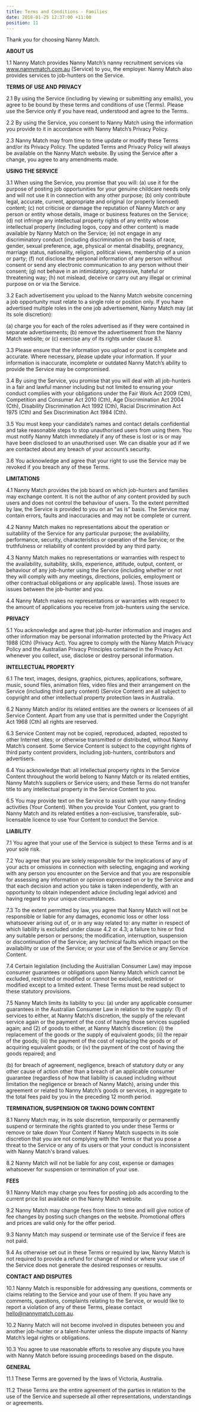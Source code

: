 ```yaml
---
title: Terms and Conditions - Families
date: 2018-01-25 12:37:00 +11:00
position: 11
---
```


Thank you for choosing Nanny Match. 

**ABOUT US**

1.1 Nanny Match provides Nanny Match’s nanny recruitment services via www.nannymatch.com.au (Service) to you, the employer. Nanny Match also provides services to job-hunters on the Service.

**TERMS OF USE AND PRIVACY**

2.1 By using the Service (including by viewing or submitting any emails), you agree to be bound by these terms and conditions of use (Terms). Please use the Service only if you have read, understood and agree to the Terms.

2.2 By using the Service, you consent to Nanny Match using the information you provide to it in accordance with Nanny Match’s Privacy Policy.

2.3 Nanny Match may from time to time update or modify these Terms and/or its Privacy Policy. The updated Terms and Privacy Policy will always be available on the Nanny Match website. By using the Service after a change, you agree to any amendments made.

**USING THE SERVICE**

3.1 When using the Service, you promise that you will: 
(a) use it for the purpose of posting job opportunities for your genuine childcare needs only and will not use it in connection with any other purpose; 
(b) only contribute legal, accurate, current, appropriate and original (or properly licensed) content; 
(c) not criticise or damage the reputation of Nanny Match or any person or entity whose details, image or business features on the Service; 
(d) not infringe any intellectual property rights of any entity whose intellectual property (including logos, copy and other content) is made available by Nanny Match on the Service; 
(e) not engage in any discriminatory conduct (including discrimination on the basis of race, gender, sexual preference, age, physical or mental disability, pregnancy, marriage status, nationality, religion, political views, membership of a union or party; 
(f) not disclose the personal information of any person without consent or send any electronic communication to any person without their consent; 
(g) not behave in an intimidatory, aggressive, hateful or threatening way; 
(h) not mislead, deceive or carry out any illegal or criminal purpose on or via the Service.

3.2 Each advertisement you upload to the Nanny Match website concerning a job opportunity must relate to a single role or position only. If you have advertised multiple roles in the one job advertisement, Nanny Match may (at its sole discretion): 

(a) charge you for each of the roles advertised as if they were contained in separate advertisements; 
(b) remove the advertisement from the Nanny Match website; or 
(c) exercise any of its rights under clause 8.1.

3.3 Please ensure that the information you upload or post is complete and accurate. Where necessary, please update your information. If your information is inaccurate, incomplete or outdated Nanny Match’s ability to provide the Service may be compromised.

3.4 By using the Service, you promise that you will deal with all job-hunters in a fair and lawful manner including but not limited to ensuring your conduct complies with your obligations under the Fair Work Act 2009 (Cth), Competition and Consumer Act 2010 (Cth), Age Discrimination Act 2004 (Cth), Disability Discrimination Act 1992 (Cth), Racial Discrimination Act 1975 (Cth) and Sex Discrimination Act 1984 (Cth).

3.5 You must keep your candidate’s names and contact details confidential and take reasonable steps to stop unauthorised users from using them. You must notify Nanny Match immediately if any of these is lost or is or may have been disclosed to an unauthorised user. We can disable your ad if we are contacted about any breach of your account’s security.

3.6 You acknowledge and agree that your right to use the Service may be revoked if you breach any of these Terms.

**LIMITATIONS**

4.1 Nanny Match provides the job board on which job-hunters and families may exchange content. It is not the author of any content provided by such users and does not control the behaviour of users. To the extent permitted by law, the Service is provided to you on an "as is" basis. The Service may contain errors, faults and inaccuracies and may not be complete or current.

4.2 Nanny Match makes no representations about the operation or suitability of the Service for any particular purpose; the availability, performance, security, characteristics or operation of the Service; or the truthfulness or reliability of content provided by any third party.

4.3 Nanny Match makes no representations or warranties with respect to the availability, suitability, skills, experience, attitude, output, content, or behaviour of any job-hunter using the Service (including whether or not they will comply with any meetings, directions, policies, employment or other contractual obligations or any applicable laws). Those issues are issues between the job-hunter and you.

4.4 Nanny Match makes no representations or warranties with respect to the amount of applications you receive from job-hunters using the service.
 
**PRIVACY**

5.1 You acknowledge and agree that job-hunter information and images and other information may be personal information protected by the Privacy Act 1988 (Cth) (Privacy Act). You agree to comply with the Nanny Match Privacy Policy and the Australian Privacy Principles contained in the Privacy Act whenever you collect, use, disclose or destroy personal information.

**INTELLECTUAL PROPERTY**

6.1 The text, images, designs, graphics, pictures, applications, software, music, sound files, animation files, video files and their arrangement on the Service (including third party content) (Service Content) are all subject to copyright and other intellectual property protection laws in Australia.

6.2 Nanny Match and/or its related entities are the owners or licensees of all Service Content. Apart from any use that is permitted under the Copyright Act 1968 (Cth) all rights are reserved.

6.3 Service Content may not be copied, reproduced, adapted, reposted to other Internet sites; or otherwise transmitted or distributed, without Nanny Match’s consent. Some Service Content is subject to the copyright rights of third party content providers, including job-hunters, contributors and advertisers.

6.4 You acknowledge that: all intellectual property rights in the Service Content throughout the world belong to Nanny Match or its related entities, Nanny Match’s suppliers or Service users; and these Terms do not transfer title to any intellectual property in the Service Content to you.

6.5 You may provide text on the Service to assist with your nanny-finding activities (Your Content). When you provide Your Content, you grant to Nanny Match and its related entities a non-exclusive, transferable, sub-licensable licence to use Your Content to conduct the Service.

**LIABILITY**

7.1 You agree that your use of the Service is subject to these Terms and is at your sole risk.

7.2 You agree that you are solely responsible for the implications of any of your acts or omissions in connection with selecting, engaging and working with any person you encounter on the Service and that you are responsible for assessing any information or opinion expressed on or by the Service and that each decision and action you take is taken independently, with an opportunity to obtain independent advice (including legal advice) and having regard to your unique circumstances.

7.3 To the extent permitted by law, you agree that Nanny Match will not be responsible or liable for any damages, economic loss or other loss whatsoever arising out of, or in any way related to: any matter in respect of which liability is excluded under clause 4.2 or 4.3; a failure to hire or find any suitable person or persons; the modification, interruption, suspension or discontinuation of the Service; any technical faults which impact on the availability or use of the Service; or your use of the Service or any Service Content.

7.4 Certain legislation (including the Australian Consumer Law) may impose consumer guarantees or obligations upon Nanny Match which cannot be excluded, restricted or modified or cannot be excluded, restricted or modified except to a limited extent. These Terms must be read subject to these statutory provisions.

7.5 Nanny Match limits its liability to you: 
(a) under any applicable consumer guarantees in the Australian Consumer Law in relation to the supply: 
(1) of services to either, at Nanny Match’s discretion, the supply of the relevant service again or the payment of the cost of having those services supplied again; and 
(2) of goods to either, at Nanny Match’s discretion: 
(i) the replacement of the goods or the supply of equivalent goods; 
(ii) the repair of the goods; 
(iii) the payment of the cost of replacing the goods or of acquiring equivalent goods; or 
(iv) the payment of the cost of having the goods repaired; and 

(b) for breach of agreement, negligence, breach of statutory duty or any other cause of action other than a breach of an applicable consumer guarantee (regardless of how that liability is caused including without limitation the negligence or breach of Nanny Match), arising under this agreement or related to Nanny Match’s goods or services, in aggregate to the total fees paid by you in the preceding 12 month period.

**TERMINATION, SUSPENSION OR TAKING DOWN CONTENT**

8.1 Nanny Match may, in its sole discretion, temporarily or permanently suspend or terminate the rights granted to you under these Terms or remove or take down Your Content if Nanny Match suspects in its sole discretion that you are not complying with the Terms or that you pose a threat to the Service or any of its users or that your conduct is inconsistent with Nanny Match's brand values.

8.2 Nanny Match will not be liable for any cost, expense or damages whatsoever for suspension or termination of your use.

**FEES**

9.1 Nanny Match may charge you fees for posting job ads according to the current price list available on the Nanny Match website.

9.2 Nanny Match may change fees from time to time and will give notice of fee changes by posting such changes on the website. Promotional offers and prices are valid only for the offer period.

9.3 Nanny Match may suspend or terminate use of the Service if fees are not paid.

9.4 As otherwise set out in these Terms or required by law, Nanny Match is not required to provide a refund for change of mind or where your use of the Service does not generate the desired responses or results.

**CONTACT AND DISPUTES**

10.1 Nanny Match is responsible for addressing any questions, comments or claims relating to the Service and your use of them. If you have any comments, questions, complaints relating to the Service, or would like to report a violation of any of these Terms, please contact hello@nannymatch.com.au.

10.2 Nanny Match will not become involved in disputes between you and another job-hunter or a talent-hunter unless the dispute impacts of Nanny Match’s legal rights or obligations.

10.3 You agree to use reasonable efforts to resolve any dispute you have with Nanny Match before issuing proceedings based on the dispute.

**GENERAL**

11.1 These Terms are governed by the laws of Victoria, Australia.

11.2 These Terms are the entire agreement of the parties in relation to the use of the Service and supersede all other representations, understandings or agreements.